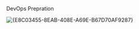 DevOps Prepration

![{E8C03455-8EAB-408E-A69E-B67D70AF9287}](https://github.com/user-attachments/assets/94e9ae3d-654e-42c3-8601-feee0c012103)
